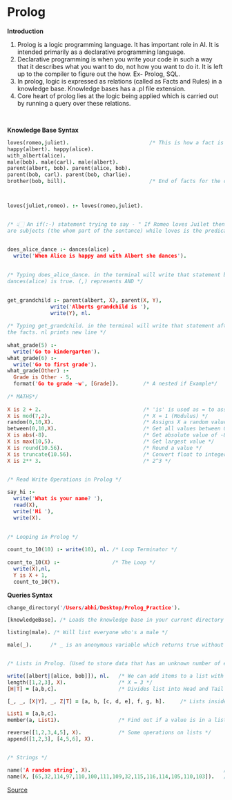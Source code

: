 # Prolog

<b> Introduction </b>
1. Prolog is a logic programming language. It has important role in AI. It is intended primarily as a declarative programming 
language.
2. Declarative programming is when you write your code in such a way that it describes what you want to do, not how you want 
to do it. It is left up to the compiler to figure out the how. Ex- Prolog, SQL.
3. In prolog, logic is expressed as relations (called as Facts and Rules) in a knowledge base. Knowledge bases has a .pl file extension.
4. Core heart of prolog lies at the logic being applied which is carried out by running a query over these relations.
<br>

<b> Knowledge Base Syntax </b>
```prolog
loves(romeo,juliet).                          /* This is how a fact is written. Fact - Romeo loves Juilet */
happy(albert). happy(alice).                    
with_albert(alice).
male(bob). male(carl). male(albert).
parent(albert, bob). parent(alice, bob).
parent(bob, carl). parent(bob, charlie).
brother(bob, bill).                           /* End of facts for the code 👇🏻 */



loves(juliet,romeo). :- loves(romeo,juliet). 


/* 👆🏻 An if(:-) statement trying to say - " If Romeo loves Juilet then Juilet loves Romeo " where juilet, romeo
are subjects (the whom part of the sentance) while loves is the predicate (something about the subject). */


does_alice_dance :- dances(alice) ,                           
  write('When Alice is happy and with Albert she dances'). 
  
  
/* Typing does_alice_dance. in the terminal will write that statement because 
dances(alice) is true. (,) represents AND */

                                              
get_grandchild :- parent(albert, X), parent(X, Y),            
              write('Alberts grandchild is '),                
              write(Y), nl.
              
/* Typing get_grandchild. in the terminal will write that statement after finding Y = carl and Y = charlie from
the facts. nl prints new line */
              
what_grade(5) :-
  write('Go to kindergarten').
what_grade(6) :-
  write('Go to first grade').
what_grade(Other) :-
  Grade is Other - 5,
  format('Go to grade ~w', [Grade]).        /* A nested if Example*/
  
/* MATHS*/
  
X is 2 + 2.                                 /* 'is' is used as = to assign values to Variables */
X is mod(7,2).                              /* X = 1 (Modulus) */
random(0,10,X).                             /* Assigns X a random value from 0-10 */
between(0,10,X).                            /* Get all values between 0 and 10 */
X is abs(-8).                               /* Get absolute value of -8 */
X is max(10,5).                             /* Get largest value */
X is round(10.56).                          /* Round a value */
X is truncate(10.56).                       /* Convert float to integer */
X is 2** 3.                                 /* 2^3 */

     
/* Read Write Operations in Prolog */

say_hi :-                                   
  write('What is your name? '),
  read(X),
  write('Hi '),
  write(X).
  
  
/* Looping in Prolog */

count_to_10(10) :- write(10), nl. /* Loop Terminator */
 
count_to_10(X) :-                 /* The Loop */
  write(X),nl,
  Y is X + 1,
  count_to_10(Y).

```

<b> Queries Syntax </b>
```prolog
change_directory('/Users/abhi/Desktop/Prolog_Practice').

[knowledgeBase]. /* Loads the knowledge base in your current directory */

listing(male). /* Will list everyone who's a male */

male(_).      /* _ is an anonymous variable which returns true without telling us the males name. */


/* Lists in Prolog. (Used to store data that has an unknown number of elements) */

write([albert|[alice, bob]]), nl.   /* We can add items to a list with the | (List Constructor) */
length([1,2,3], X).                 /* X = 3 */
[H|T] = [a,b,c].                    /* Divides list into Head and Tail : H = a and T = [b,c] */

[_, _, [X|Y], _, Z|T] = [a, b, [c, d, e], f, g, h].     /* Lists inside Lists : X = c Y = [d,e] , Z = g T = h*/

List1 = [a,b,c].
member(a, List1).                   /* Find out if a value is in a list with member */

reverse([1,2,3,4,5], X).            /* Some operations on lists */
append([1,2,3], [4,5,6], X).


/* Strings */

name('A random string', X).                                           /* Convert a string into an Ascii character list */
name(X, [65,32,114,97,110,100,111,109,32,115,116,114,105,110,103]).   /* Convert a Ascii character list into a string */

```

[Source](https://www.youtube.com/watch?v=SykxWpFwMGs)


